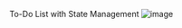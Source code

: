 To-Do List with State Management
![image](https://github.com/Roushathbeeviks/todo-list-app/assets/72660512/2f81d76f-7ef6-42a3-b136-0a51fdbd517c)

